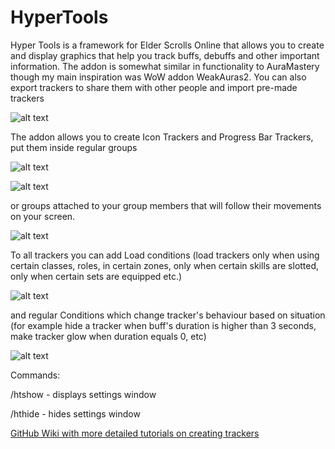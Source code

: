 # HyperTools
Hyper Tools is a framework for Elder Scrolls Online that allows you to create and display graphics that help you track buffs, debuffs and other important information. The addon is somewhat similar in functionality to AuraMastery though my main inspiration was WoW addon WeakAuras2. You can also export trackers to share them with other people and import pre-made trackers


![alt text](https://i.imgur.com/gmPki1h.png)

The addon allows you to create Icon Trackers and Progress Bar Trackers, put them inside regular groups 

![alt text](https://i.imgur.com/ryNhm14.png)

![alt text](https://i.imgur.com/k90Ls7O.png)

or groups attached to your group members that will follow their movements on your screen. 

![alt text](https://i.imgur.com/OZWeqPo.png)

To all trackers you can add Load conditions (load trackers only when using certain classes, roles, in certain zones, only when certain skills are slotted, only when certain sets are equipped etc.) 

![alt text](https://i.imgur.com/jNuu4Gr.png)

and regular Conditions which change tracker's behaviour based on situation (for example hide a tracker when buff's duration is higher than 3 seconds, make tracker glow when duration equals 0, etc)

![alt text](https://i.imgur.com/zvzBrWW.png)


Commands:

/htshow - displays settings window

/hthide - hides settings window

[GitHub Wiki with more detailed tutorials on creating trackers](https://github.com/Hyperioxes/HyperTools/wiki)
